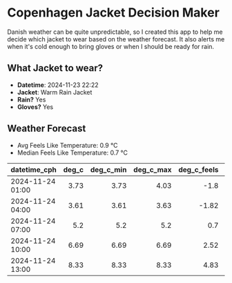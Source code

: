 
# Copenhagen Jacket Decision Maker

Danish weather can be quite unpredictable, so I created this app to help me decide which jacket to wear based on the weather forecast. 
It also alerts me when it's cold enough to bring gloves or when I should be ready for rain.

## What Jacket to wear?

- **Datetime**: 2024-11-23 22:22
- **Jacket**: Warm Rain Jacket
- **Rain?** Yes
- **Gloves?** Yes

## Weather Forecast
- Avg Feels Like Temperature: 0.9 °C
- Median Feels Like Temperature: 0.7 °C

| datetime_cph     |   deg_c |   deg_c_min |   deg_c_max |   deg_c_feels | weather   | wind   | rain   |
|:-----------------|--------:|------------:|------------:|--------------:|:----------|:-------|:-------|
| 2024-11-24 01:00 |    3.73 |        3.73 |        4.03 |         -1.8  | Rain      | High   | Low    |
| 2024-11-24 04:00 |    3.61 |        3.61 |        3.63 |         -1.82 | Rain      | High   | Low    |
| 2024-11-24 07:00 |    5.2  |        5.2  |        5.2  |          0.7  | Rain      | High   | Low    |
| 2024-11-24 10:00 |    6.69 |        6.69 |        6.69 |          2.52 | Rain      | High   | Medium |
| 2024-11-24 13:00 |    8.33 |        8.33 |        8.33 |          4.83 | Rain      | High   | Medium |
        